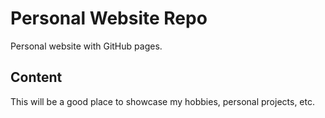 # Personal Website Repo

Personal website with GitHub pages. 

## Content

This will be a good place to showcase my hobbies, personal projects, etc.
